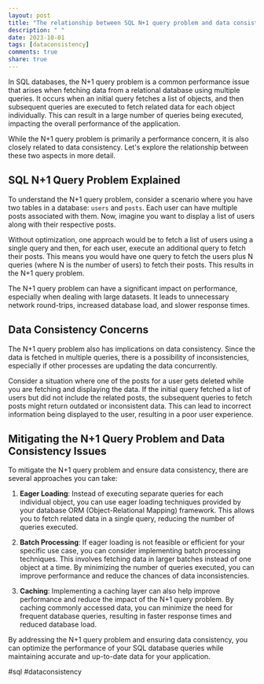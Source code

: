 ```yaml
---
layout: post
title: "The relationship between SQL N+1 query problem and data consistency"
description: " "
date: 2023-10-01
tags: [dataconsistency]
comments: true
share: true
---
```


In SQL databases, the N+1 query problem is a common performance issue that arises when fetching data from a relational database using multiple queries. It occurs when an initial query fetches a list of objects, and then subsequent queries are executed to fetch related data for each object individually. This can result in a large number of queries being executed, impacting the overall performance of the application.

While the N+1 query problem is primarily a performance concern, it is also closely related to data consistency. Let's explore the relationship between these two aspects in more detail.

## SQL N+1 Query Problem Explained

To understand the N+1 query problem, consider a scenario where you have two tables in a database: `users` and `posts`. Each user can have multiple posts associated with them. Now, imagine you want to display a list of users along with their respective posts.

Without optimization, one approach would be to fetch a list of users using a single query and then, for each user, execute an additional query to fetch their posts. This means you would have one query to fetch the users plus N queries (where N is the number of users) to fetch their posts. This results in the N+1 query problem.

The N+1 query problem can have a significant impact on performance, especially when dealing with large datasets. It leads to unnecessary network round-trips, increased database load, and slower response times.

## Data Consistency Concerns

The N+1 query problem also has implications on data consistency. Since the data is fetched in multiple queries, there is a possibility of inconsistencies, especially if other processes are updating the data concurrently.

Consider a situation where one of the posts for a user gets deleted while you are fetching and displaying the data. If the initial query fetched a list of users but did not include the related posts, the subsequent queries to fetch posts might return outdated or inconsistent data. This can lead to incorrect information being displayed to the user, resulting in a poor user experience.

## Mitigating the N+1 Query Problem and Data Consistency Issues

To mitigate the N+1 query problem and ensure data consistency, there are several approaches you can take:

1. **Eager Loading**: Instead of executing separate queries for each individual object, you can use eager loading techniques provided by your database ORM (Object-Relational Mapping) framework. This allows you to fetch related data in a single query, reducing the number of queries executed.

2. **Batch Processing**: If eager loading is not feasible or efficient for your specific use case, you can consider implementing batch processing techniques. This involves fetching data in larger batches instead of one object at a time. By minimizing the number of queries executed, you can improve performance and reduce the chances of data inconsistencies.

3. **Caching**: Implementing a caching layer can also help improve performance and reduce the impact of the N+1 query problem. By caching commonly accessed data, you can minimize the need for frequent database queries, resulting in faster response times and reduced database load.

By addressing the N+1 query problem and ensuring data consistency, you can optimize the performance of your SQL database queries while maintaining accurate and up-to-date data for your application.

#sql #dataconsistency